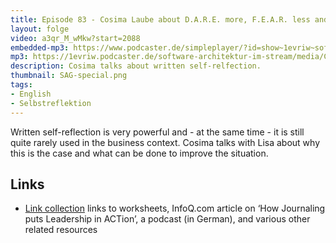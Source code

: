 ```yaml
---
title: Episode 83 - Cosima Laube about D.A.R.E. more, F.E.A.R. less and Journaling
layout: folge
video: a3qr_M_wMkw?start=2088
embedded-mp3: https://www.podcaster.de/simpleplayer/?id=show~1evriw~software-architektur-im-stream~pod-1be5d4c9aac46beb78998d19e6&v=1634663608
mp3: https://1evriw.podcaster.de/software-architektur-im-stream/media/CosimaLaubeDAREMoreFEARLessJournaling.mp3
description: Cosima talks about written self-relfection.
thumbnail: SAG-special.png
tags:
- English
- Selbstreflektion
---
```


Written self-reflection is very powerful and - at the same time - it
is still quite rarely used in the business context. Cosima talks with
Lisa about why this is the case and what can be done to improve the
situation.

## Links

* [Link
collection](https://www.respectandadapt.rocks/services/publications)
links to worksheets, InfoQ.com article on ‘How Journaling puts
Leadership in ACTion’, a podcast (in German), and various other related
resources
